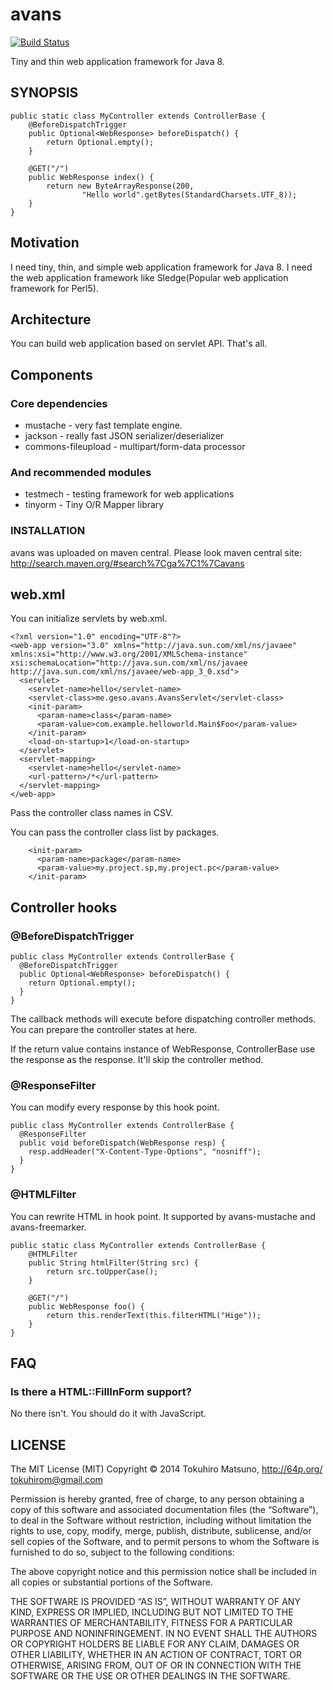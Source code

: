 # avans

[![Build Status](https://travis-ci.org/tokuhirom/avans.svg?branch=master)](https://travis-ci.org/tokuhirom/avans)

Tiny and thin web application framework for Java 8.

## SYNOPSIS

	public static class MyController extends ControllerBase {
		@BeforeDispatchTrigger
		public Optional<WebResponse> beforeDispatch() {
			return Optional.empty();
		}

		@GET("/")
		public WebResponse index() {
			return new ByteArrayResponse(200,
					"Hello world".getBytes(StandardCharsets.UTF_8));
		}
	}

## Motivation

I need tiny, thin, and simple web application framework for Java 8.
I need the web application framework like Sledge(Popular web application framework for Perl5).


## Architecture

You can build web application based on servlet API.
That's all.

## Components

### Core dependencies

 * mustache - very fast template engine.
 * jackson - really fast JSON serializer/deserializer
 * commons-fileupload - multipart/form-data processor

### And recommended modules

 * testmech - testing framework for web applications
 * tinyorm - Tiny O/R Mapper library

### INSTALLATION

avans was uploaded on maven central.
Please look maven central site: http://search.maven.org/#search%7Cga%7C1%7Cavans

## web.xml

You can initialize servlets by web.xml.

    <?xml version="1.0" encoding="UTF-8"?>
    <web-app version="3.0" xmlns="http://java.sun.com/xml/ns/javaee" xmlns:xsi="http://www.w3.org/2001/XMLSchema-instance" xsi:schemaLocation="http://java.sun.com/xml/ns/javaee http://java.sun.com/xml/ns/javaee/web-app_3_0.xsd">
      <servlet>
        <servlet-name>hello</servlet-name>
        <servlet-class>me.geso.avans.AvansServlet</servlet-class>
        <init-param>
          <param-name>class</param-name>
          <param-value>com.example.helloworld.Main$Foo</param-value>
        </init-param>
        <load-on-startup>1</load-on-startup>
      </servlet>
      <servlet-mapping>
        <servlet-name>hello</servlet-name>
        <url-pattern>/*</url-pattern>
      </servlet-mapping>
    </web-app>

Pass the controller class names in CSV.

You can pass the controller class list by packages.

        <init-param>
          <param-name>package</param-name>
          <param-value>my.project.sp,my.project.pc</param-value>
        </init-param>

## Controller hooks

### @BeforeDispatchTrigger

    public class MyController extends ControllerBase {
      @BeforeDispatchTrigger
      public Optional<WebResponse> beforeDispatch() {
        return Optional.empty();
      }
    }

The callback methods will execute before dispatching controller methods.
You can prepare the controller states at here.

If the return value contains instance of WebResponse, ControllerBase use the response as the response. It'll skip the controller method.

### @ResponseFilter

You can modify every response by this hook point.

    public class MyController extends ControllerBase {
      @ResponseFilter
      public void beforeDispatch(WebResponse resp) {
        resp.addHeader("X-Content-Type-Options", "nosniff");
      }
    }

### @HTMLFilter

You can rewrite HTML in hook point. It supported by avans-mustache and avans-freemarker.

	public static class MyController extends ControllerBase {
		@HTMLFilter
		public String htmlFilter(String src) {
			return src.toUpperCase();
		}

		@GET("/")
		public WebResponse foo() {
			return this.renderText(this.filterHTML("Hige"));
		}
	}

## FAQ

### Is there a HTML::FillInForm support?

No there isn't. You should do it with JavaScript.

## LICENSE

  The MIT License (MIT)
  Copyright © 2014 Tokuhiro Matsuno, http://64p.org/ <tokuhirom@gmail.com>

  Permission is hereby granted, free of charge, to any person obtaining a copy
  of this software and associated documentation files (the “Software”), to deal
  in the Software without restriction, including without limitation the rights
  to use, copy, modify, merge, publish, distribute, sublicense, and/or sell
  copies of the Software, and to permit persons to whom the Software is
  furnished to do so, subject to the following conditions:

  The above copyright notice and this permission notice shall be included in
  all copies or substantial portions of the Software.

  THE SOFTWARE IS PROVIDED “AS IS”, WITHOUT WARRANTY OF ANY KIND, EXPRESS OR
  IMPLIED, INCLUDING BUT NOT LIMITED TO THE WARRANTIES OF MERCHANTABILITY,
  FITNESS FOR A PARTICULAR PURPOSE AND NONINFRINGEMENT. IN NO EVENT SHALL THE
  AUTHORS OR COPYRIGHT HOLDERS BE LIABLE FOR ANY CLAIM, DAMAGES OR OTHER
  LIABILITY, WHETHER IN AN ACTION OF CONTRACT, TORT OR OTHERWISE, ARISING FROM,
  OUT OF OR IN CONNECTION WITH THE SOFTWARE OR THE USE OR OTHER DEALINGS IN
  THE SOFTWARE.
